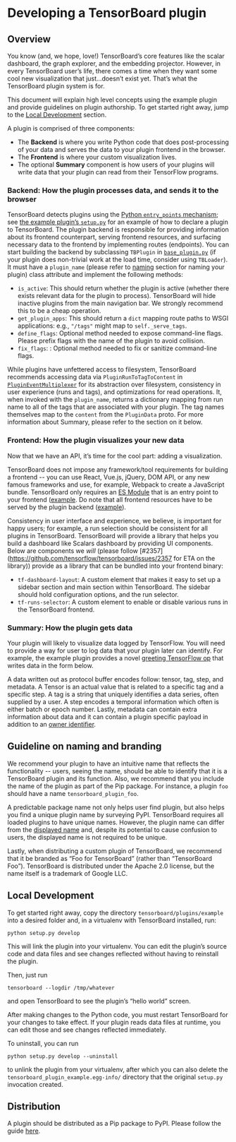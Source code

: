 # Developing a TensorBoard plugin

## Overview

You know (and, we hope, love!) TensorBoard’s core features like the scalar dashboard, the graph explorer, and the embedding projector. However, in every TensorBoard user’s life, there comes a time when they want some cool new visualization that just…doesn’t exist yet. That’s what the TensorBoard plugin system is for.

This document will explain high level concepts using the example plugin and provide guidelines on plugin authorship. To get started right away, jump to the [Local Development](#local-development) section.

A plugin is comprised of three components:

  - The **Backend** is where you write Python code that does post-processing of your data and serves the data to your plugin frontend in the browser.
  - The **Frontend** is where your custom visualization lives.
  - The optional **Summary** component is how users of your plugins will write data that your plugin can read from their TensorFlow programs.

### Backend: How the plugin processes data, and sends it to the browser

TensorBoard detects plugins using the [Python `entry_points` mechanism][entrypoints-spec]; see [the example plugin’s `setup.py`][entrypoints-declaration] for an example of how to declare a plugin to TensorBoard. The plugin backend is responsible for providing information about its frontend counterpart, serving frontend resources, and surfacing necessary data to the frontend by implementing routes (endpoints). You can start building the backend by subclassing `TBPlugin` in [`base_plugin.py`] (if your plugin does non-trivial work at the load time, consider using `TBLoader`). It must have a `plugin_name` (please refer to [naming](#guideline_on_naming_and_branding) section for naming your plugin) class attribute and implement the following methods:

  - `is_active`: This should return whether the plugin is active (whether there exists relevant data for the plugin to process). TensorBoard will hide inactive plugins from the main navigation bar. We strongly recommend this to be a cheap operation.
  - `get_plugin_apps`: This should return a `dict` mapping route paths to WSGI applications: e.g., `"/tags"` might map to `self._serve_tags`.
  - `define_flags`: Optional method needed to expose command-line flags. Please prefix flags with the name of the plugin to avoid collision.
  - `fix_flags`: : Optional method needed to fix or sanitize command-line flags.

[entrypoints-spec]: https://packaging.python.org/specifications/entry-points/
[entrypoints-declaration]: https://github.com/tensorflow/tensorboard/blob/373eb09e4c5d2b3cc2493f0949dc4be6b6a45e81/tensorboard/plugins/example/setup.py#L31-L35
[`base_plugin.py`]: https://github.com/tensorflow/tensorboard/blob/master/tensorboard/plugins/base_plugin.py

While plugins have unfettered access to filesystem, TensorBoard recommends accessing data via `PluginRunToTagToContent` in [`PluginEventMultiplexer`] for its abstraction over filesystem, consistency in user experience (runs and tags), and optimizations for read operations. It, when invoked with the `plugin_name`, returns a dictionary mapping from run name to all of the tags that are associated with your plugin. The tag names themselves map to the `content` from the `PluginData` proto. For more information about Summary, please refer to the section on it below.

[`PluginEventMultiplexer`]: https://github.com/tensorflow/tensorboard/blob/master/tensorboard/backend/event_processing/plugin_event_multiplexer.py

### Frontend: How the plugin visualizes your new data

Now that we have an API, it’s time for the cool part: adding a visualization.

TensorBoard does not impose any framework/tool requirements for building a frontend -- you can use React, Vue.js, jQuery, DOM API, or any new famous frameworks and use, for example, Webpack to create a JavaScript bundle. TensorBoard only requires an [ES Module] that is an entry point to your frontend ([example](https://github.com/tensorflow/tensorboard/blob/373eb09e4c5d2b3cc2493f0949dc4be6b6a45e81/tensorboard/plugins/example/tensorboard_plugin_example/static/index.js#L16). Do note that all frontend resources have to be served by the plugin backend ([example](https://github.com/tensorflow/tensorboard/blob/373eb09e4c5d2b3cc2493f0949dc4be6b6a45e81/tensorboard/plugins/example/tensorboard_plugin_example/plugin.py#L45)).

[ES Module]: https://hacks.mozilla.org/2018/03/es-modules-a-cartoon-deep-dive/

Consistency in user interface and experience, we believe, is important for happy users; for example, a run selection should be consistent for all plugins in TensorBoard. TensorBoard will provide a library that helps you build a dashboard like Scalars dashboard by providing UI components. Below are components we _will_ (please follow [#2357](https://github.com/tensorflow/tensorboard/issues/2357 for ETA on the library)) provide as a library that can be bundled into your frontend binary:

- `tf-dashboard-layout`: A custom element that makes it easy to set up a sidebar section and main section within TensorBoard. The sidebar should hold configuration options, and the run selector.
- `tf-runs-selector`: A custom element to enable or disable various runs in the TensorBoard frontend.

### Summary: How the plugin gets data

Your plugin will likely to visualize data logged by TensorFlow. You will need to provide a way for user to log data that your plugin later can identify. For example, the example plugin provides a novel [greeting TensorFlow op](https://github.com/tensorflow/tensorboard/blob/373eb09e4c5d2b3cc2493f0949dc4be6b6a45e81/tensorboard/plugins/example/tensorboard_plugin_example/summary_v2.py#L28-L48) that writes data in the form below.

A data written out as protocol buffer encodes follow: tensor, tag, step, and metadata. A Tensor is an actual value that is related to a specific tag and a specific step. A tag is a string that uniquely identifies a data series, often supplied by a user. A step encodes a temporal information which often is either batch or epoch number. Lastly, metadata can contain extra information about data and it can contain a plugin specific payload in addition to an [owner identifier](https://github.com/tensorflow/tensorboard/blob/373eb09e4c5d2b3cc2493f0949dc4be6b6a45e81/tensorboard/plugins/example/tensorboard_plugin_example/summary_v2.py#L64).


## Guideline on naming and branding

We recommend your plugin to have an intuitive name that reflects the functionality -- users, seeing the name, should be able to identify that it is a TensorBoard plugin and its function. Also, we recommend that you include the name of the plugin as part of the Pip package. For instance, a plugin `foo` should have a name `tensorboard_plugin_foo`.

A predictable package name not only helps user find plugin, but also helps you find a unique plugin name by surveying PyPI. TensorBoard requires all loaded plugins to have unique names. However, the plugin name can differ from the [displayed name](https://github.com/tensorflow/tensorboard/blob/373eb09e4c5d2b3cc2493f0949dc4be6b6a45e81/tensorboard/plugins/base_plugin.py#L35-L39) and, despite its potential to cause confusion to users, the displayed name is not required to be unique.

Lastly, when distributing a custom plugin of TensorBoard, we recommend that it be branded as “Foo for TensorBoard” (rather than “TensorBoard Foo”). TensorBoard is distributed under the Apache 2.0 license, but the name itself is a trademark of Google LLC.

## Local Development

To get started right away, copy the directory `tensorboard/plugins/example` into a desired folder and, in a virtualenv with TensorBoard installed, run:

```
python setup.py develop
```

This will link the plugin into your virtualenv. You can edit the plugin’s source code and data files and see changes reflected without having to reinstall the plugin.

Then, just run

```
tensorboard --logdir /tmp/whatever
```

and open TensorBoard to see the plugin’s “hello world” screen.

After making changes to the Python code, you must restart TensorBoard for your changes to take effect. If your plugin reads data files at runtime, you can edit those and see changes reflected immediately.

To uninstall, you can run

```
python setup.py develop --uninstall
```

to unlink the plugin from your virtualenv, after which you can also delete the `tensorboard_plugin_example.egg-info/` directory that the original `setup.py` invocation created.


## Distribution
A plugin should be distributed as a Pip package to PyPI. Please follow the guide [here](https://packaging.python.org/tutorials/packaging-projects/#uploading-the-distribution-archives).
